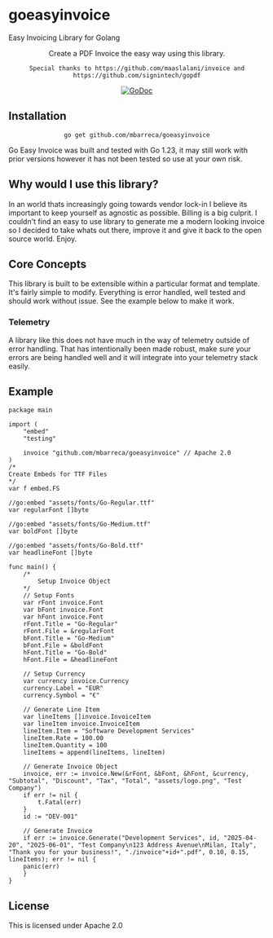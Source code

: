 # goeasyinvoice
Easy Invoicing Library for Golang

<div align="center">

Create a PDF Invoice the easy way using this library.

`Special thanks to https://github.com/maaslalani/invoice and https://github.com/signintech/gopdf`

[![GoDoc][doc-img]][doc]

<div align="left">

## Installation

<div align="center">

`go get github.com/mbarreca/goeasyinvoice`

<div align="left">

Go Easy Invoice was built and tested with Go 1.23, it may still work with prior versions however it has not been tested so use at your own risk.

## Why would I use this library?

In an world thats increasingly going towards vendor lock-in I believe its important to keep yourself as agnostic as possible. Billing is a big culprit. I couldn't find an easy to use library to generate me a modern looking invoice so I decided to take whats out there, improve it and give it back to the open source world. Enjoy.

## Core Concepts

This library is built to be extensible within a particular format and template. It's fairly simple to modify. Everything is error handled, well tested and should work without issue. See the example below to make it work.

### Telemetry

A library like this does not have much in the way of telemetry outside of error handling. That has intentionally been made robust, make sure your errors are being handled well and it will integrate into your telemetry stack easily.

## Example
```
package main

import (
	"embed"
	"testing"

	invoice "github.com/mbarreca/goeasyinvoice" // Apache 2.0
)
/*
Create Embeds for TTF Files
*/
var f embed.FS

//go:embed "assets/fonts/Go-Regular.ttf"
var regularFont []byte

//go:embed "assets/fonts/Go-Medium.ttf"
var boldFont []byte

//go:embed "assets/fonts/Go-Bold.ttf"
var headlineFont []byte

func main() {
	/*
		Setup Invoice Object
	*/
	// Setup Fonts
	var rFont invoice.Font
	var bFont invoice.Font
	var hFont invoice.Font
	rFont.Title = "Go-Regular"
	rFont.File = &regularFont
	bFont.Title = "Go-Medium"
	bFont.File = &boldFont
	hFont.Title = "Go-Bold"
	hFont.File = &headlineFont

	// Setup Currency
	var currency invoice.Currency
	currency.Label = "EUR"
	currency.Symbol = "€"

	// Generate Line Item
	var lineItems []invoice.InvoiceItem
	var lineItem invoice.InvoiceItem
	lineItem.Item = "Software Development Services"
	lineItem.Rate = 100.00
	lineItem.Quantity = 100
	lineItems = append(lineItems, lineItem)

	// Generate Invoice Object
	invoice, err := invoice.New(&rFont, &bFont, &hFont, &currency, "Subtotal", "Discount", "Tax", "Total", "assets/logo.png", "Test Company")
	if err != nil {
		t.Fatal(err)
	}
	id := "DEV-001"

	// Generate Invoice
	if err := invoice.Generate("Development Services", id, "2025-04-20", "2025-06-01", "Test Company\n123 Address Avenue\nMilan, Italy", "Thank you for your business!", "./invoice"+id+".pdf", 0.10, 0.15, lineItems); err != nil {
	panic(err)
	}
}

```

## License

This is licensed under Apache 2.0

[doc]: https://pkg.go.dev/github.com/mbarreca/goeasyinvoice
[doc-img]: https://pkg.go.dev/badge/github.com/mbarreca/goeasyinvoice
